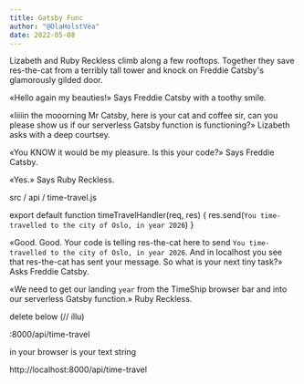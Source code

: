 ```yaml
---
title: Gatsby Func
author: "@OlaHolstVea"
date: 2022-05-08
---
```


Lizabeth and Ruby Reckless climb along a few rooftops. Together they save res-the-cat from a terribly tall tower and knock on Freddie Catsby's glamorously gilded door.

«Hello again my beauties!» Says Freddie Catsby with a toothy smile.

«Iiiiin the mooorning Mr Catsby, here is your cat and coffee sir, can you please show us if our serverless Gatsby function is functioning?» Lizabeth asks with a deep courtsey.

«You KNOW it would be my pleasure. Is this your code?» Says Freddie Catsby.

«Yes.» Says Ruby Reckless.

src / api / time-travel.js

export default function timeTravelHandler(req, res) {
res.send(`You time-travelled to the city of Oslo, in year 2026`)
}

«Good. Good. Your code is telling res-the-cat here to send `You time-travelled to the city of Oslo, in year 2026`. And in localhost you see that res-the-cat has sent your message. So what is your next tiny task?» Asks Freddie Catsby.

«We need to get our landing `year` from the TimeShip browser bar and into our serverless Gatsby function.» Ruby Reckless.

delete below
(// illu)

:8000/api/time-travel

in your browser is your text string

http://localhost:8000/api/time-travel
